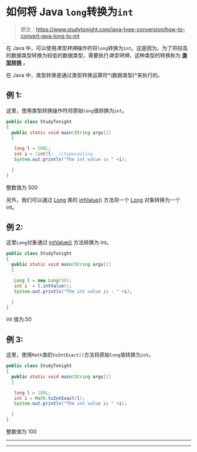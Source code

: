 # 如何将 Java `long`转换为`int`

> 原文：<https://www.studytonight.com/java-type-conversion/how-to-convert-java-long-to-int>

在 Java 中，可以使用*类型转换*操作符将`long`转换为`int`。这是因为，为了将较高的数据类型转换为较低的数据类型，需要执行*类型转换*，这种类型的转换称为 [**类型转换**](https://www.studytonight.com/java/type-casting-in-java.php) 。

在 Java 中，类型转换是通过类型转换运算符*(数据类型)*来执行的。

## 例 1:

这里，使用类型转换操作符将原始`long`值转换为`int`。

```java
public class StudyTonight
{  
  public static void main(String args[])
  {  

   long l = 500L;  
   int i = (int)l;  //typecasting 
   System.out.println("The int value is " +i); 

  }
}
```

整数值为 500

另外，我们可以通过 [Long](https://www.studytonight.com/java/wrapper-class.php) 类的 [intValue()](https://www.studytonight.com/java-wrapper-class/java-long-intvalue-method) 方法将一个 [Long](https://www.studytonight.com/java/wrapper-class.php) 对象转换为一个 int。

## 例 2:

这里`Long`对象通过 [intValue()](https://www.studytonight.com/java-wrapper-class/java-long-intvalue-method) 方法转换为 int。

```java
public class StudyTonight
{  
  public static void main(String args[])
  {  

   Long l = new Long(50);  
   int i  = l.intValue();  
   System.out.println("The int value is : " +i);   

  }
}
```

int 值为:50

## 例 3:

这里，使用`Math`类的`toIntExact()`方法将原始`long`值转换为`int`。

```java
public class StudyTonight
{  
  public static void main(String args[])
  {  

   long l = 100L;
   int i = Math.toIntExact(l);
   System.out.println("The int value is " +i); 

  }
}
```

整数值为 100

* * *

* * *
